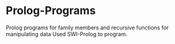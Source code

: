 Prolog-Programs
===============

Prolog programs for family members and recursive functions for manipulating data
Used SWI-Prolog to program.
